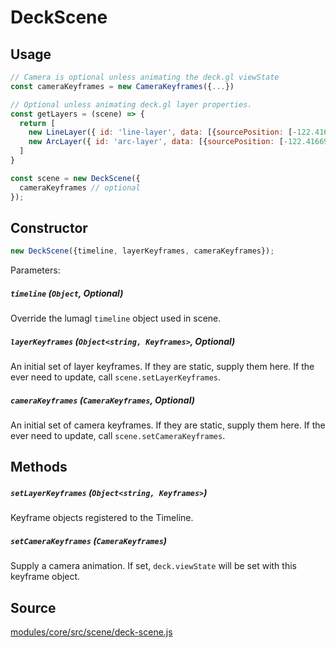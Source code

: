# DeckScene

## Usage

```js
// Camera is optional unless animating the deck.gl viewState
const cameraKeyframes = new CameraKeyframes({...})

// Optional unless animating deck.gl layer properties.
const getLayers = (scene) => {
  return [
    new LineLayer({ id: 'line-layer', data: [{sourcePosition: [-122.41669, 37.7853], targetPosition: [-122.41669, 37.781]}] }),
    new ArcLayer({ id: 'arc-layer', data: [{sourcePosition: [-122.41669, 37.7853], targetPosition: [-122.41669, 37.781]}] })
  ]
}

const scene = new DeckScene({
  cameraKeyframes // optional
});
```

## Constructor

```js
new DeckScene({timeline, layerKeyframes, cameraKeyframes});
```

Parameters:

##### `timeline` (`Object`, Optional)

Override the lumagl `timeline` object used in scene.

##### `layerKeyframes` (`Object<string, Keyframes>`, Optional)

An initial set of layer keyframes. If they are static, supply them here. If the ever need to update, call `scene.setLayerKeyframes`.

##### `cameraKeyframes` (`CameraKeyframes`, Optional)

An initial set of camera keyframes. If they are static, supply them here. If the ever need to update, call `scene.setCameraKeyframes`.

## Methods

##### `setLayerKeyframes` (`Object<string, Keyframes>`)

Keyframe objects registered to the Timeline.

##### `setCameraKeyframes` (`CameraKeyframes`)

Supply a camera animation. If set, `deck.viewState` will be set with this keyframe object.

## Source

[modules/core/src/scene/deck-scene.js](https://github.com/uber/hubble.gl/blob/master/modules/core/src/scene/deck-scene.js)
